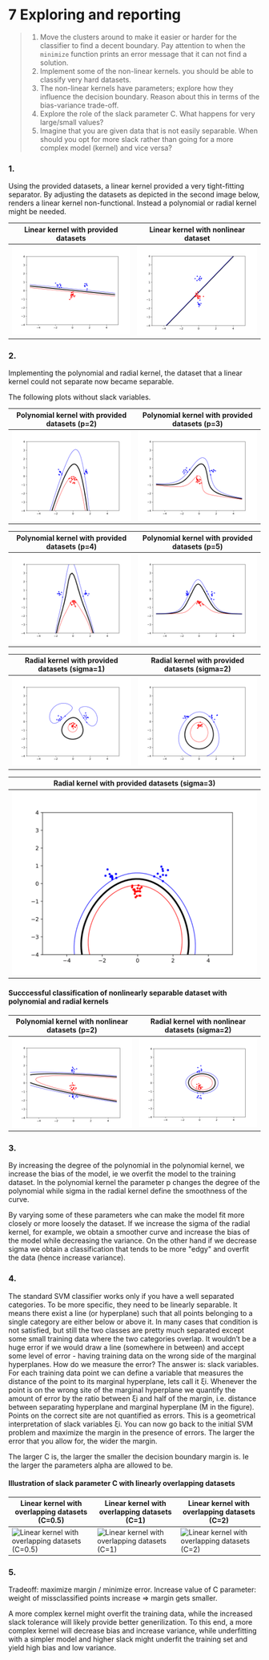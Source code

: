 # 7 Exploring and reporting

> 1. Move the clusters around to make it easier or harder for the classifier to find a decent boundary. Pay attention to when the `minimize` function prints an error message that it can not find a solution.
> 2. Implement some of the non-linear kernels. you should be able to classify very hard datasets.
> 3. The non-linear kernels have parameters; explore how they influence the decision boundary. Reason about this in terms of the bias-variance trade-off.
> 4. Explore the role of the slack parameter C. What happens for very large/small values?
> 5. Imagine that you are given data that is not easily separable. When should you opt for more slack rather than going for a more complex model (kernel) and vice versa?

### 1. 

Using the provided datasets, a linear kernel provided a very tight-fitting separator. By adjusting the datasets as depicted in the second image below, renders a linear kernel non-functional. Instead a polynomial or radial kernel might be needed.

| Linear kernel with provided datasets | Linear kernel with nonlinear dataset |
| ------------------------------------ | ------------------------------------ |
| ![](Graphs/LinearData.png) | ![](Graphs/LinearNonLinear.png) |

### 2. 

Implementing the polynomial and radial kernel, the dataset that a linear kernel could not separate now became separable. 

The following plots without slack variables. 

| Polynomial kernel with provided datasets (p=2) | Polynomial kernel with provided datasets (p=3) |
| ------------------------------------ | ------------------------------------ |
| ![](Graphs/PolynomailProvided.png) | ![](Graphs/PolynomialProvidedp3.png) |  

| Polynomial kernel with provided datasets (p=4) | Polynomial kernel with provided datasets (p=5) |
| ------------------------------------ | ------------------------------------ |
| ![](Graphs/Polynomailprovidedp4.png) | ![](Graphs/Polynomailprovidedp5.png) |  

| Radial kernel with provided datasets (sigma=1) | Radial kernel with provided datasets (sigma=2) |
| ------------------------------------ | ------------------------------------ |
| ![](Graphs/Radialsig1.png) | ![](Graphs/Radialsig2.png) |  

| Radial kernel with provided datasets (sigma=3) | 
| ------------------------------------ | 
| ![](Graphs/Radialsig3.png) | 

#### Succcessful classification of nonlinearly separable dataset with polynomial and radial kernels 

| Polynomial kernel with nonlinear datasets (p=2) | Radial kernel with nonlinear datasets (sigma=2) |
| ------------------------------------ | ------------------------------------ |
| ![](Graphs/Polynomailnonlinear.png) | ![](Graphs/RadialNonLinear.png) |  

### 3. 

By increasing the degree of the polynomial in the polynomial kernel, we increase the bias of the model, ie we overfit the model to the training dataset. In the polynomial kernel the parameter p changes the degree of the polynomial while sigma in the radial kernel define the smoothness of the curve. 

By varying some of these parameters whe can make the model fit more closely or more loosely the dataset. If we increase the sigma of the radial kernel, for example, we obtain a smoother curve and increase the bias of the model while decreasing the variance. On the other hand if we decrease sigma we obtain a classification that tends to be more "edgy" and overfit the data (hence increase variance).

### 4. 

The standard SVM classifier works only if you have a well separated categories. To be more specific, they need to be linearly separable. It means there exist a line (or hyperplane) such that all points belonging to a single category are either below or above it. In many cases that condition is not satisfied, but still the two classes are pretty much separated except some small training data where the two categories overlap. It wouldn’t be a huge error if we would draw a line (somewhere in between) and accept some level of error - having training data on the wrong side of the marginal hyperplanes. How do we measure the error? The answer is: slack variables. For each training data point we can define a variable that measures the distance of the point to its marginal hyperplane, lets call it ξi. Whenever the point is on the wrong site of the marginal hyperplane we quantify the amount of error by the ratio between ξi and half of the margin, i.e. distance between separating hyperplane and marginal hyperplane (M in the figure). Points on the correct site are not quantified as errors. This is a geometrical interpretation of slack variables ξi. You can now go back to the initial SVM problem and maximize the margin in the presence of errors. The larger the error that you allow for, the wider the margin.

The larger C is, the larger the smaller the decision boundary margin is. Ie the larger the parameters alpha are allowed to be. 

#### Illustration of slack parameter C with linearly overlapping datasets

| Linear kernel with overlapping datasets (C=0.5) | Linear kernel with overlapping datasets (C=1) | Linear kernel with overlapping datasets (C=2)
| ------------------------------------ | ------------------------------------ | ------------------------------------ |
| ![](https://gits-15.sys.kth.se/antolu/DD2421/blob/master/Lab_2/assets/png/svmplot_linear_slack_C05.png "Linear kernel with overlapping datasets (C=0.5)") | ![](https://gits-15.sys.kth.se/antolu/DD2421/blob/master/Lab_2/assets/png/svmplot_linear_slack_C1.png "Linear kernel with overlapping datasets (C=1)") | ![](https://gits-15.sys.kth.se/antolu/DD2421/blob/master/Lab_2/assets/png/svmplot_linear_slack_C2.png "Linear kernel with overlapping datasets (C=2)") |

### 5. 

Tradeoff: maximize margin / minimize error. Increase value of C parameter: weight of missclassified points increase => margin gets smaller.   

A more complex kernel might overfit the training data, while the increased slack tolerance will likely provide better generilization. To this end, a more complex kernel will decrease bias and increase variance, while underfitting with a simpler model and higher slack might underfit the training set and yield high bias and low variance. 
